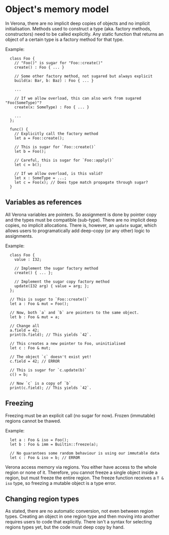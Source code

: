 # Object's memory model

In Verona, there are no implicit deep copies of objects and no implicit initialisation.
Methods used to construct a type (aka. factory methods, constructors) need to be called explicitly.
Any static function that returns an object of a certain type is a factory method for that type.

Example:
```
  class Foo {
    // "Foo()" is sugar for "Foo::create()"
    create() : Foo { ... }

    // Some other factory method, not sugared but always explicit
    build(a: Bar, b: Baz) : Foo { ... }

    ...

    // If we allow overload, this can also work from sugared "Foo(SomeType)"?
    create(x: SomeType) : Foo { ... }

    ...
  };

  func() {
    // Explicitly call the factory method
    let a = Foo::create();

    // This is sugar for `Foo::create()`
    let b = Foo();

    // Careful, this is sugar for `Foo::apply()`
    let c = b();

    // If we allow overload, is this valid?
    let x : SomeType = ...;
    let c = Foo(x); // Does type match propagate through sugar?
  }
```

## Variables as references

All Verona variables are pointers. So assignment is done by pointer copy and the types must be compatible (sub-type).
There are no implicit deep copies, no implicit allocations.
There is, however, an `update` sugar, which allows users to programatically add deep-copy (or any other) logic to assignments.

Example:
```
  class Foo {
    value : I32;

    // Implement the sugar factory method
    create() { ... };

    // Implement the sugar copy factory method
    update(I32 arg) { value = arg; };
  };

  // This is sugar to `Foo::create()`
  let a : Foo & mut = Foo();

  // Now, both `a` and `b` are pointers to the same object.
  let b : Foo & mut = a;

  // Change all
  a.field = 42;
  print(b.field); // This yields `42`.

  // This creates a new pointer to Foo, uninitialised
  let c : Foo & mut;

  // The object `c` doesn't exist yet!
  c.field = 42; // ERROR

  // This is sugar for `c.update(b)`
  c() = b;

  // Now `c` is a copy of `b`
  print(c.field); // This yields `42`.
```

## Freezing

Freezing must be an explicit call (no sugar for now).
Frozen (immutable) regions cannot be thawed.

Example:
```
  let a : Foo & iso = Foo();
  let b : Foo & imm = Builtin::freeze(a);

  // No guarantees some random behaviour is using our immutable data
  let c : Foo & iso = b; // ERROR
```

Verona access memory via regions.
You either have access to the whole region or none of it.
Therefore, you cannot freeze a single object inside a region, but must freeze the entire region.
The freeze function receives a `T & iso` type, so freezing a mutable object is a type error.

## Changing region types

As stated, there are no automatic conversion, not even between region types.
Creating an object in one region type and then moving into another requires users to code that explicitly.
There isn't a syntax for selecting regions types yet, but the code must deep copy by hand.
